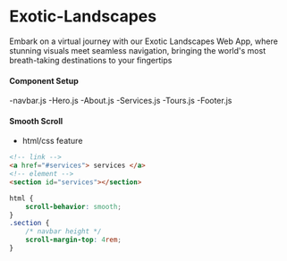 # Exotic-Landscapes

Embark on a virtual journey with our Exotic Landscapes Web App, where stunning visuals meet seamless navigation, bringing the world's most breath-taking destinations to your fingertips

#### Component Setup

-navbar.js
-Hero.js
-About.js
-Services.js
-Tours.js
-Footer.js

#### Smooth Scroll

- html/css feature

```html
<!-- link -->
<a href="#services"> services </a>
<!-- element -->
<section id="services"></section>
```

```css
html {
	scroll-behavior: smooth;
}
.section {
	/* navbar height */
	scroll-margin-top: 4rem;
}
```
